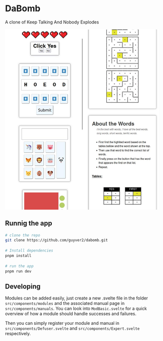 # DaBomb

A clone of Keep Talking And Nobody Explodes

![Screenshot](screenshot.jpg)

## Runnig the app

```bash
# clone the repo
git clone https://github.com/guyver2/dabomb.git

# Install dependencies
pnpm install

# run the app
pnpm run dev
```

## Developing

Modules can be added easily, just create a new .svelte file in the folder `src/components/modules` and the associated manual page in `src/components/manuals`. You can look into `ModBasic.svelte` for a quick overview of how a module should handle successes and failures.

Then you can simply register your module and manual in `src/components/Defuser.svelte` and `src/components/Expert.svelte` respectively.

